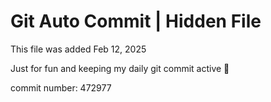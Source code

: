 # Git Auto Commit | Hidden File

This file was added Feb 12, 2025

Just for fun and keeping my daily git commit active 🤪

commit number: 472977

